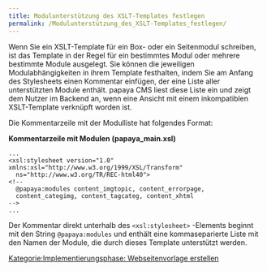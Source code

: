 ```yaml
---
title: Modulunterstützung des XSLT-Templates festlegen
permalink: /Modulunterstützung_des_XSLT-Templates_festlegen/
---
```


Wenn Sie ein XSLT-Template für ein Box- oder ein Seitenmodul schreiben, ist das Template in der Regel für ein bestimmtes Modul oder mehrere bestimmte Module ausgelegt. Sie können die jeweiligen Modulabhängigkeiten in ihrem Template festhalten, indem Sie am Anfang des Stylesheets einen Kommentar einfügen, der eine Liste aller unterstützten Module enthält. papaya CMS liest diese Liste ein und zeigt dem Nutzer im Backend an, wenn eine Ansicht mit einem inkompatiblen XSLT-Template verknüpft worden ist.

Die Kommentarzeile mit der Modulliste hat folgendes Format:

**Kommentarzeile mit Modulen (papaya_main.xsl)**

~~~~ {.xml}
...
<xsl:stylesheet version="1.0" xmlns:xsl="http://www.w3.org/1999/XSL/Transform"
  ns="http://www.w3.org/TR/REC-html40">
<!--
  @papaya:modules content_imgtopic, content_errorpage,
  content_categimg, content_tagcateg, content_xhtml
-->
...
~~~~

Der Kommentar direkt unterhalb des `<xsl:stylesheet>` -Elements beginnt mit den String `@papaya:modules` und enthält eine kommaseparierte Liste mit den Namen der Module, die durch dieses Template unterstützt werden.

[Kategorie:Implementierungsphase: Webseitenvorlage erstellen](/Kategorie:Implementierungsphase:_Webseitenvorlage_erstellen "wikilink")